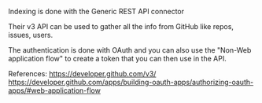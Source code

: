 Indexing is done with the Generic REST API connector 

Their v3 API can be used to gather all the info from GitHub like repos, issues, users.

The authentication is done with OAuth and you can also use the "Non-Web application flow" to create a token that you can then use in the API.

References:
https://developer.github.com/v3/
https://developer.github.com/apps/building-oauth-apps/authorizing-oauth-apps/#web-application-flow
